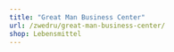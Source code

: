 ```yaml
---
title: "Great Man Business Center"
url: /zwedru/great-man-business-center/
shop: Lebensmittel
---
```


